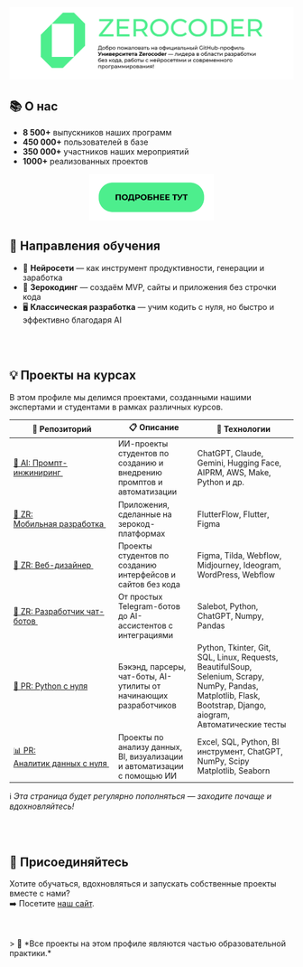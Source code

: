 [![Текст для alt](https://raw.githubusercontent.com/ZerocoderUniversity/ZerocoderUniversity/main/Frame%202%20(1).png)](https://zerocoder.ru/)


## 📚 О нас

- **8 500+** выпускников наших программ  
- **450 000+** пользователей в базе
- **350 000+** участников наших мероприятий
- **1000+** реализованных проектов

<p align="center">
  <a href="https://zerocoder.ru/">
    <img src="https://raw.githubusercontent.com/ZerocoderUniversity/ZerocoderUniversity/main/Frame%204%20(2).png" alt="Узнать подробнее" width="220">
  </a>
</p>

## 🧭 Направления обучения

- 🤖 **Нейросети** — как инструмент продуктивности, генерации и заработка  
- 🧱 **Зерокодинг** — создаём MVP, сайты и приложения без строчки кода  
- 🖥 **Классическая разработка** — учим кодить с нуля, но быстро и эффективно благодаря AI

<br>
<br>

## 💡 Проекты на курсах

В этом профиле мы делимся проектами, созданными нашими экспертами и студентами в рамках различных курсов. 

| 📁 Репозиторий | 📋 Описание | 🧩 Технологии |
|----------------|-------------|---------------|
| [🤖&nbsp;AI: Промпт-инжиниринг&nbsp;](https://github.com/ZerocoderUniversity/AI-course-prompt-engineering) | ИИ-проекты студентов по созданию и внедрению промптов и автоматизации | ChatGPT, Claude, Gemini, Hugging Face, AIPRM, AWS, Make, Python и др. |
| [📱&nbsp;ZR: Мобильная&nbsp;разработка&nbsp;](https://github.com/ZerocoderUniversity/ZC-course-mobile-app-developer-) | Приложения, сделанные на зерокод-платформах | FlutterFlow, Flutter, Figma |
| [🎨&nbsp;ZR: Веб-дизайнер&nbsp;](https://github.com/ZerocoderUniversity/ZC-course-web-design) | Проекты студентов по созданию интерфейсов и сайтов без кода | Figma, Tilda, Webflow, Midjourney, Ideogram, WordPress, Webflow |
| [💬&nbsp;ZR: Разработчик&nbsp;чат-ботов&nbsp;](https://github.com/ZerocoderUniversity/ZC-course-chatbot-development) | От простых Telegram-ботов до AI-ассистентов с интеграциями |  Salebot, Python, ChatGPT, Numpy, Pandas |
| [🐍&nbsp;PR: Python&nbsp;с&nbsp;нуля](https://github.com/ZerocoderUniversity/PR-course-python-AI) | Бэкэнд, парсеры, чат-боты, AI-утилиты от начинающих разработчиков | Python, Tkinter, Git, SQL, Linux, Requests, BeautifulSoup, Selenium, Scrapy, NumPy, Pandas, Matplotlib, Flask, Bootstrap, Django, aiogram, Автоматические тесты |
| [📊&nbsp;PR: Аналитик&nbsp;данных&nbsp;с&nbsp;нуля&nbsp;](https://github.com/ZerocoderUniversity/PR-course-data-analytics) | Проекты по анализу данных, BI, визуализации и автоматизации с помощью ИИ | Excel, SQL, Python, BI инструмент, ChatGPT, NumPy, Scipy Matplotlib, Seaborn |


ℹ️ *Эта страница будет регулярно пополняться — заходите почаще и вдохновляйтесь!*

<br>
<br>

## 🤝 Присоединяйтесь

Хотите обучаться, вдохновляться и запускать собственные проекты вместе с нами?  
➡️ Посетите [наш сайт](https://zerocoder.ru/).

<br>
<br>
> 🧠 *Все проекты на этом профиле являются частью образовательной практики.*
